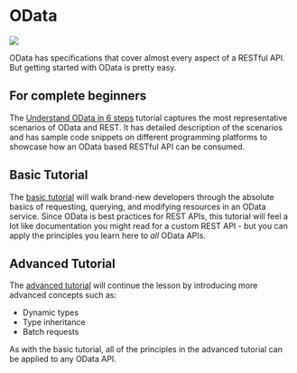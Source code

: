 # OData
<img src ="https://cdn-images-1.medium.com/max/1200/1*Fj6-LvVtf4vjw9teAiQxyA.png">

OData has specifications that cover almost every aspect of a RESTful API. But getting started with OData is pretty easy.

## For complete beginners
The [Understand OData in 6 steps](https://www.odata.org/getting-started/understand-odata-in-6-steps/) tutorial captures the most representative scenarios of OData and REST. It has detailed description of the scenarios and has sample code snippets on different programming platforms to showcase how an OData based RESTful API can be consumed.

## Basic Tutorial
The [basic tutorial](https://www.odata.org/getting-started/basic-tutorial/) will walk brand-new developers through the absolute basics of requesting, querying, and modifying resources in an OData service. Since OData is best practices for REST APIs, this tutorial will feel a lot like documentation you might read for a custom REST API - but you can apply the principles you learn here to *all* OData APIs.

## Advanced Tutorial
The [advanced tutorial](https://www.odata.org/getting-started/advanced-tutorial/) will continue the lesson by introducing more advanced concepts such as:
- Dynamic types
- Type inheritance
- Batch requests

As with the basic tutorial, all of the principles in the advanced tutorial can be applied to any OData API.